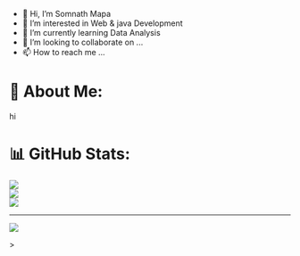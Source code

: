 - 👋 Hi, I’m Somnath Mapa
- 👀 I’m interested in Web & java Development
- 🌱 I’m currently learning Data Analysis
- 💞️ I’m looking to collaborate on ...
- 📫 How to reach me ...

# 💫 About Me:
hi

# 📊 GitHub Stats:
![](https://github-readme-stats.vercel.app/api?username=dsomnath627&theme=dark&hide_border=false&include_all_commits=true&count_private=true)<br/>
![](https://github-readme-streak-stats.herokuapp.com/?user=dsomnath627&theme=dark&hide_border=false)<br/>
![](https://github-readme-stats.vercel.app/api/top-langs/?username=dsomnath627&theme=dark&hide_border=false&include_all_commits=true&count_private=true&layout=compact)

---
[![](https://visitcount.itsvg.in/api?id=dsomnath627&icon=0&color=0)](https://visitcount.itsvg.in)

<!-- Proudly created with GPRM ( https://gprm.itsvg.in ) -->>
